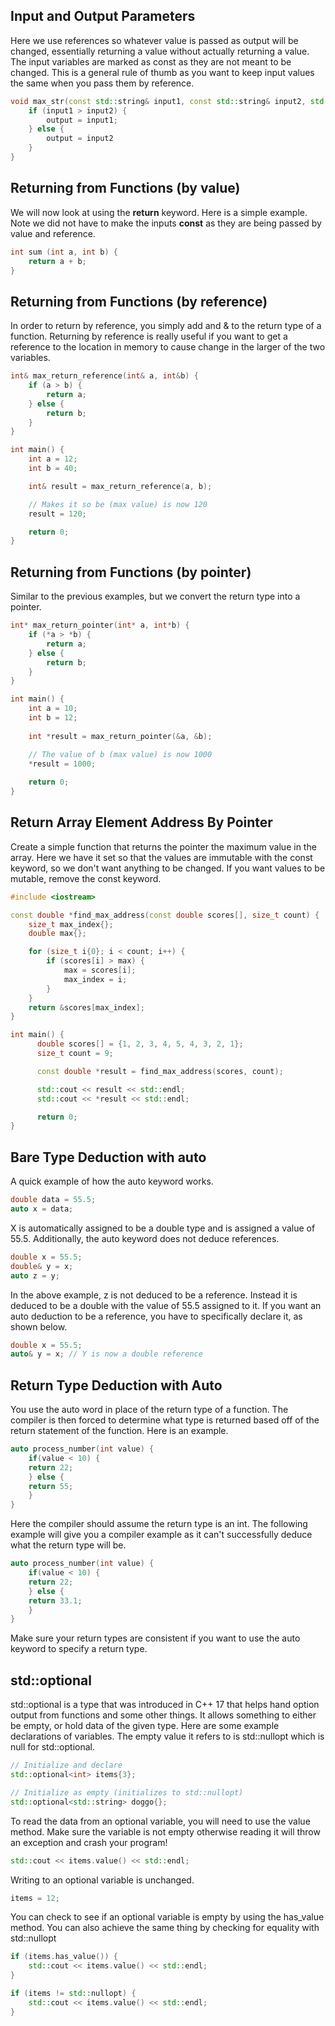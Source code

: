 ## Input and Output Parameters
Here we use references so whatever value is passed as output will be changed, essentially returning a value without actually returning a value. The input variables are marked as const as they are not meant to be changed. This is a general rule of thumb as you want to keep input values the same when you pass them by reference.

```C++
void max_str(const std::string& input1, const std::string& input2, std::string& output){
	if (input1 > input2) {
		output = input1;
	} else {
		output = input2
	}
}
```

## Returning from Functions (by value)
We will now look at using the **return** keyword. Here is a simple example. Note we did not have to make the inputs **const** as they are being passed by value and reference.

```C++
int sum (int a, int b) {
	return a + b;
}
```

## Returning from Functions (by reference)
In order to return by reference, you simply add and & to the return type of a function. Returning by reference is really useful if you want to get a reference to the location in memory to cause change in the larger of the two variables.

```C++
int& max_return_reference(int& a, int&b) {
	if (a > b) {
		return a;
	} else {
		return b;
	}
}

int main() {
	int a = 12;
	int b = 40;

	int& result = max_return_reference(a, b);

	// Makes it so be (max value) is now 120
	result = 120;

	return 0;
}
```

## Returning from Functions (by pointer)
Similar to the previous examples, but we convert the return type into a pointer.

```C++
int* max_return_pointer(int* a, int*b) {
	if (*a > *b) {
		return a;
	} else {
		return b;
	}
}

int main() {
	int a = 10;
	int b = 12;
	
	int *result = max_return_pointer(&a, &b);

	// The value of b (max value) is now 1000
	*result = 1000;
	
	return 0;
}

```

## Return Array Element Address By Pointer
Create a simple function that returns the pointer the maximum value in the array. Here we have it set so that the values are immutable with the const keyword, so we don't want anything to be changed. If you want values to be mutable, remove the const keyword.

```C++
#include <iostream>

const double *find_max_address(const double scores[], size_t count) {
    size_t max_index{};
    double max{};

    for (size_t i{0}; i < count; i++) {
        if (scores[i] > max) {
            max = scores[i];
            max_index = i;
        }
    }
    return &scores[max_index];
}

int main() {
      double scores[] = {1, 2, 3, 4, 5, 4, 3, 2, 1};
      size_t count = 9;

      const double *result = find_max_address(scores, count);

      std::cout << result << std::endl;
      std::cout << *result << std::endl;

      return 0;
}

```

## Bare Type Deduction with auto
A quick example of how the auto keyword works.

```C++
double data = 55.5;
auto x = data;
```

X is automatically assigned to be a double type and is assigned a value of 55.5. Additionally, the auto keyword does not deduce references.

```C++
double x = 55.5;
double& y = x;
auto z = y;
```

In the above example, z is not deduced to be a reference. Instead it is deduced to be a double with the value of 55.5 assigned to it. If you want an auto deduction to be a reference, you have to specifically declare it, as shown below.

```C++
double x = 55.5;
auto& y = x; // Y is now a double reference
```

## Return Type Deduction with Auto
You use the auto word in place of the return type of a function. The compiler is then forced to determine what type is returned based off of the return statement of the function. Here is an example.

```C++
auto process_number(int value) {
	if(value < 10) {
	return 22;
	} else {
	return 55;
	}
}
```

Here the compiler should assume the return type is an int. The following example will give you a compiler example as it can't successfully deduce what the return type will be.

```C++
auto process_number(int value) {
	if(value < 10) {
	return 22;
	} else {
	return 33.1;
	}
}
```

Make sure your return types are consistent if you want to use the auto keyword to specify a return type.

## std::optional
std::optional is a type that was introduced in C++ 17 that helps hand option output from functions and some other things. It allows something to either be empty, or hold data of the given type. Here are some example declarations of variables. The empty value it refers to is std::nullopt which is null for std::optional.
```C++
// Initialize and declare
std::optional<int> items{3};

// Initialize as empty (initializes to std::nullopt)
std::optional<std::string> doggo{};
```

To read the data from an optional variable, you will need to use the value method. Make sure the variable is not empty otherwise reading it will throw an exception and crash your program!
```C++
std::cout << items.value() << std::endl;
```

Writing to an optional variable is unchanged.
```C++
items = 12;
```

You can check to see if an optional variable is empty by using the has_value method. You can also achieve the same thing by checking for equality with std::nullopt
```C++
if (items.has_value()) {
	std::cout << items.value() << std::endl;
}

if (items != std::nullopt) {
	std::cout << items.value() << std::endl;
}
```